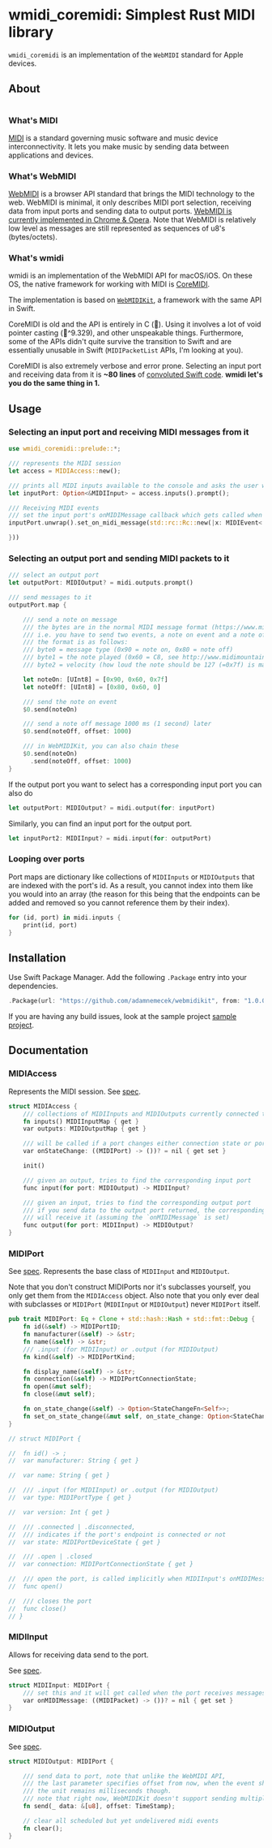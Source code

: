 # wmidi_coremidi: Simplest Rust MIDI library
`wmidi_coremidi` is an implementation of the `WebMIDI` standard for Apple devices.

<!--
```/Users/adamnemecek/.cargo/registry/src/github.com-1ecc6299db9ec823/coremidi-sys-2.0.2/src```

https://github.com/waddlesplash/QMidi/blob/master/src/OS/QMidi_CoreMidi.cpp

## block
https://github.com/suzusuzu/virtualization-rs/blob/9d58132ef5b63ce403be292ea580d767f6083407/examples/simplevm.rs#L130


-->

## About
# 
### What's MIDI

[MIDI](https://en.wikipedia.org/wiki/MIDI) is a standard governing music software and music device interconnectivity. It lets you make music by sending data between applications and devices.

### What's WebMIDI

[WebMIDI](https://webaudio.github.io/web-midi-api/) is a browser API standard that brings the MIDI technology to the web. WebMIDI is minimal, it only describes MIDI port selection, receiving data from input ports and sending data to output ports. [WebMIDI is currently implemented in Chrome & Opera](http://caniuse.com/#feat=midi). Note that WebMIDI is relatively low level as messages are still represented as sequences of u8's (bytes/octets).

### What's wmidi
wmidi is an implementation of the WebMIDI API for macOS/iOS. On these OS, the native framework for working with MIDI is [CoreMIDI](https://developer.apple.com/reference/coremidi).

The implementation is based on [`WebMIDIKit`](https://github.com/adamnemecek/WebMIDIKit), a framework with the same API in Swift.

CoreMIDI is old and the API is entirely in C (💩). Using it involves a lot of void pointer casting (💩^9.329), and other unspeakable things. Furthermore, some of the APIs didn't quite survive the transition to Swift and are essentially unusable in Swift (`MIDIPacketList` APIs, I'm looking at you).

CoreMIDI is also extremely verbose and error prone. Selecting an input port and receiving data from it is __~80 lines__ of [convoluted Swift code](http://mattg411.com/coremidi-swift-programming/). __wmidi let's you do the same thing in 1.__

## Usage

### Selecting an input port and receiving MIDI messages from it

```rust
use wmidi_coremidi::prelude::*;

/// represents the MIDI session
let access = MIDIAccess::new();

/// prints all MIDI inputs available to the console and asks the user which port they want to select
let inputPort: Option<&MIDIInput> = access.inputs().prompt();

/// Receiving MIDI events
/// set the input port's onMIDIMessage callback which gets called when the port receives MIDI packets
inputPort.unwrap().set_on_midi_message(std::rc::Rc::new(|x: MIDIEvent<'_>| {

}))

```


### Selecting an output port and sending MIDI packets to it
```rust
/// select an output port
let outputPort: MIDIOutput? = midi.outputs.prompt()

/// send messages to it
outputPort.map {

	/// send a note on message
	/// the bytes are in the normal MIDI message format (https://www.midi.org/specifications/item/table-1-summary-of-midi-message)
	/// i.e. you have to send two events, a note on event and a note off event to play a single note
	/// the format is as follows:
	/// byte0 = message type (0x90 = note on, 0x80 = note off)
	/// byte1 = the note played (0x60 = C8, see http://www.midimountain.com/midi/midi_note_numbers.html)
	/// byte2 = velocity (how loud the note should be 127 (=0x7f) is max, 0 is min)

	let noteOn: [UInt8] = [0x90, 0x60, 0x7f]
	let noteOff: [UInt8] = [0x80, 0x60, 0]

	/// send the note on event
	$0.send(noteOn)

	/// send a note off message 1000 ms (1 second) later
	$0.send(noteOff, offset: 1000)

	/// in WebMIDIKit, you can also chain these
	$0.send(noteOn)
	  .send(noteOff, offset: 1000)
}
```

If the output port you want to select has a corresponding input port you can also do

```rust
let outputPort: MIDIOutput? = midi.output(for: inputPort)
```

Similarly, you can find an input port for the output port.

```rust
let inputPort2: MIDIInput? = midi.input(for: outputPort)
```

### Looping over ports

Port maps are dictionary like collections of `MIDIInputs` or `MIDIOutputs` that are indexed with the port's id. As a result, you cannot index into them like you would into an array (the reason for this being that the endpoints can be added and removed so you cannot reference them by their index).
```rust
for (id, port) in midi.inputs {
	print(id, port)
}
```



## Installation

Use Swift Package Manager. Add the following `.Package` entry into your dependencies.

```rust
.Package(url: "https://github.com/adamnemecek/webmidikit", from: "1.0.0")
```

 If you are having any build issues, look at the sample project [sample project](https://github.com/adamnemecek/WebMIDIKitDemo).

## Documentation

### MIDIAccess
Represents the MIDI session. See [spec](https://www.w3.org/TR/webmidi/#midiaccess-interface).

```rust
struct MIDIAccess {
	/// collections of MIDIInputs and MIDIOutputs currently connected to the computer
	fn inputs() MIDIInputMap { get }
	var outputs: MIDIOutputMap { get }

	/// will be called if a port changes either connection state or port state
	var onStateChange: ((MIDIPort) -> ())? = nil { get set }

	init()

	/// given an output, tries to find the corresponding input port
	func input(for port: MIDIOutput) -> MIDIInput?

	/// given an input, tries to find the corresponding output port
	/// if you send data to the output port returned, the corresponding input port
	/// will receive it (assuming the `onMIDIMessage` is set)
	func output(for port: MIDIInput) -> MIDIOutput?
}
```

### MIDIPort

See [spec](https://www.w3.org/TR/webmidi/#midiport-interface). Represents the base class of `MIDIInput` and `MIDIOutput`.

Note that you don't construct MIDIPorts nor it's subclasses yourself, you only get them from the `MIDIAccess` object. Also note that you only ever deal with subclasses or `MIDIPort` (`MIDIInput` or `MIDIOutput`) never `MIDIPort` itself.

```rust
pub trait MIDIPort: Eq + Clone + std::hash::Hash + std::fmt::Debug {
    fn id(&self) -> MIDIPortID;
    fn manufacturer(&self) -> &str;
    fn name(&self) -> &str;
    /// .input (for MIDIInput) or .output (for MIDIOutput)
    fn kind(&self) -> MIDIPortKind;

    fn display_name(&self) -> &str;
    fn connection(&self) -> MIDIPortConnectionState;
    fn open(&mut self);
    fn close(&mut self);

    fn on_state_change(&self) -> Option<StateChangeFn<Self>>;
    fn set_on_state_change(&mut self, on_state_change: Option<StateChangeFn<Self>>);
}

// struct MIDIPort {

// 	fn id() -> ;
// 	var manufacturer: String { get }

// 	var name: String { get }

// 	/// .input (for MIDIInput) or .output (for MIDIOutput)
// 	var type: MIDIPortType { get }

// 	var version: Int { get }

// 	/// .connected | .disconnected,
// 	/// indicates if the port's endpoint is connected or not
// 	var state: MIDIPortDeviceState { get }

// 	/// .open | .closed
// 	var connection: MIDIPortConnectionState { get }

// 	/// open the port, is called implicitly when MIDIInput's onMIDIMessage is set or MIDIOutputs' send is called
// 	func open()

// 	/// closes the port
// 	func close()
// }
```

### MIDIInput

Allows for receiving data send to the port.

See [spec](https://www.w3.org/TR/webmidi/#midiinput-interface).

```rust
struct MIDIInput: MIDIPort {
	/// set this and it will get called when the port receives messages.
	var onMIDIMessage: ((MIDIPacket) -> ())? = nil { get set }
}
```


### MIDIOutput


See [spec](https://www.w3.org/TR/webmidi/#midioutput-interface).
```rust
struct MIDIOutput: MIDIPort {

	/// send data to port, note that unlike the WebMIDI API,
	/// the last parameter specifies offset from now, when the event should be scheduled (as opposed to absolute timestamp)
	/// the unit remains milliseconds though.
	/// note that right now, WebMIDIKit doesn't support sending multiple packets in the same call, to send multiple packets, you need on call per packet
	fn send(_ data: &[u8], offset: TimeStamp);

	// clear all scheduled but yet undelivered midi events
	fn clear();
}
```





